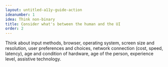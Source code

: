 ```yaml
---
layout: untitled-a11y-guide-action
ideanumber: 1
idea: Think non-binary
title: Consider what's between the human and the UI
order: 2
---
```


Think about input methods, browser, operating system, screen size and resolution, user preferences and choices, network connection (cost, speed, latency), age and condition of hardware, age of the person, experience level, assistive technology.